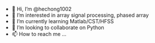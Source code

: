 - 👋 Hi, I’m @hechong1002
- 👀 I’m interested in array signal processing, phased array
- 🌱 I’m currently learning Matlab/CST/HFSS
- 💞️ I’m looking to collaborate on Python
- 📫 How to reach me ...

<!---
hechong1002/hechong1002 is a ✨ special ✨ repository because its `README.md` (this file) appears on your GitHub profile.
You can click the Preview link to take a look at your changes.
--->
